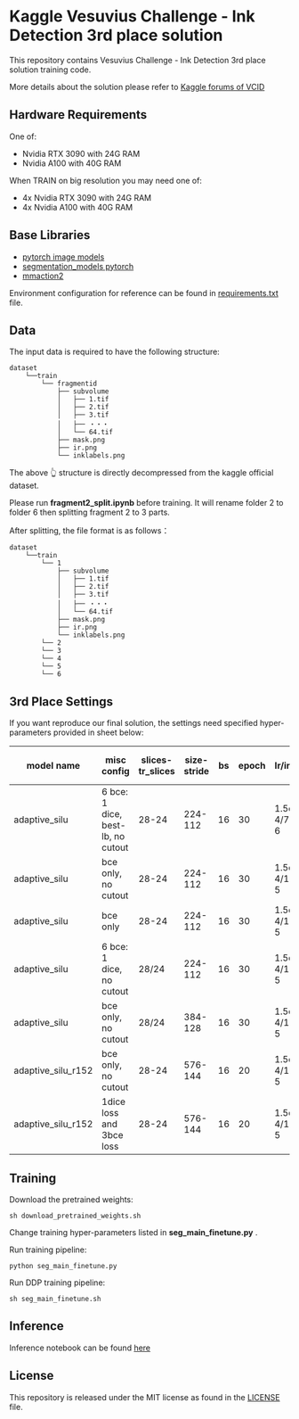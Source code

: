 # Kaggle Vesuvius Challenge - Ink Detection 3rd place solution

This repository contains Vesuvius Challenge - Ink Detection 3rd place solution training code.

More details about the solution please refer to [Kaggle forums of VCID](https://www.kaggle.com/competitions/vesuvius-challenge-ink-detection/discussion/417536)

## Hardware Requirements

One of:

* Nvidia RTX 3090 with 24G RAM
* Nvidia A100 with 40G RAM

When TRAIN on big resolution you may need one of:

* 4x Nvidia RTX 3090 with 24G RAM
* 4x Nvidia A100 with 40G RAM

## Base Libraries

- [pytorch image models](https://github.com/huggingface/pytorch-image-models)
- [segmentation_models pytorch](https://github.com/qubvel/segmentation_models.pytorch)
- [mmaction2](https://github.com/open-mmlab/mmaction2)

Environment configuration for reference can be found in [requirements.txt](https://github.com/traptinblur/VCID_2023_3rd_place_code/blob/main/requirements.txt) file.

## Data

The input data is required to have the following structure:

```
dataset
	└──train
        └── fragmentid
            ├── subvolume
            │   ├── 1.tif
            │   ├── 2.tif
            │   ├── 3.tif
            │   ├── ・・・
            │   └── 64.tif
            ├── mask.png
            ├── ir.png
            └── inklabels.png
```

The above 👆 structure is  directly decompressed from the kaggle official dataset.

Please run **fragment2_split.ipynb** before training. It will rename folder 2 to folder 6 then splitting fragment 2 to 3 parts.

After splitting, the file format is as follows：

```
dataset
	└──train
        └── 1
            ├── subvolume
            │   ├── 1.tif
            │   ├── 2.tif
            │   ├── 3.tif
            │   ├── ・・・
            │   └── 64.tif
            ├── mask.png
            ├── ir.png
            └── inklabels.png
        └── 2
        └── 3
        └── 4
        └── 5
        └── 6
```

## 3rd Place Settings

If you want reproduce our final solution, the settings need specified hyper-parameters provided in sheet below:

| model name         | misc config                       | slices-tr_slices | size-stride | bs   | epoch | lr/init_lr    | norm | mixup-switch2cutmix | ema    | fold1 score(ema_cv-cv/ema_lb-lb) | fold2 score(ema_cv-cv/ema_lb-lb) | fold3 score(ema_cv-cv/ema_lb-lb) | fold4 score(ema_cv-cv/ema_lb-lb) | fold5 score(ema_cv-cv/ema_lb-lb) |
| ------------------ | --------------------------------- | ---------------- | ----------- | ---- | ----- | ------------- | ---- | ------------------- | ------ | -------------------------------- | -------------------------------- | -------------------------------- | -------------------------------- | -------------------------------- |
| adaptive_silu      | 6 bce: 1 dice, best-lb, no cutout | 28-24            | 224-112     | 16   | 30    | 1.5e-4/7.5e-6 | TRUE | 0.6-0.84            | 0.997  | 0.6168-0.6404/?-0.71             |                                  |                                  |                                  |                                  |
| adaptive_silu      | bce only, no cutout               | 28-24            | 224-112     | 16   | 30    | 1.5e-4/1.5e-5 | TRUE | 0.6-0.84            | 0.9998 |                                  | 0.7018-0.6918/0.75(tta:0.76)     | 0.6979-0.6726/0.68               |                                  |                                  |
| adaptive_silu      | bce only                          | 28-24            | 224-112     | 16   | 30    | 1.5e-4/1.5e-5 | TRUE | 0.1-0.              | 0.997  |                                  |                                  |                                  | 0.7399-0.7418/0.72               |                                  |
| adaptive_silu      | 6 bce: 1 dice, no cutout          | 28/24            | 224-112     | 16   | 30    | 1.5e-4/1.5e-5 | TRUE | 0.6-0.84            | 0.9998 |                                  |                                  |                                  |                                  | 0.7404-0.7440/0.71(tta:0.74)     |
| adaptive_silu      | bce only, no cutout               | 28/24            | 384-128     | 16   | 30    | 1.5e-4/1.5e-5 | TRUE | 0.6-0.84            | 0.997  | 0.6106-0.6177/                   | 0.7110-0.7016/                   | 0.6852-0.7036/                   | 0.6833-0.7212/                   | 0.7303-0.7321/                   |
| adaptive_silu_r152 | bce only, no cutout               | 28-24            | 576-144     | 16   | 20    | 1.5e-4/1.5e-5 | TRUE | 0.6-0.84            | 0.999  |                                  | 0.7279-0.7159/                   | 0.6907-0.6605/                   |                                  | 0.7714-0.7476/                   |
| adaptive_silu_r152 | 1dice loss and 3bce loss          | 28-24            | 576-144     | 16   | 20    | 1.5e-4/1.5e-5 | TRUE | 0.4-0.5             | 0.9994 | 0.6392-0.6511/                   |                                  |                                  | 0.7670-0.7452/                   |                                  |

## Training

Download the pretrained weights:

```shell
sh download_pretrained_weights.sh
```

Change training hyper-parameters listed in **seg_main_finetune.py** .

Run training pipeline:

```shell
python seg_main_finetune.py
```

Run DDP training pipeline:

```shell
sh seg_main_finetune.sh
```

## Inference

Inference notebook can be found [here](https://www.kaggle.com/code/traptinblur/3rd-place-ensemble-576-8-384-6-224-8/notebook?scriptVersionId=135421024)

## License

This repository is released under the MIT license as found in the [LICENSE](https://github.com/traptinblur/VCID_2023_3rd_place_code/blob/main/LICENSE) file.
